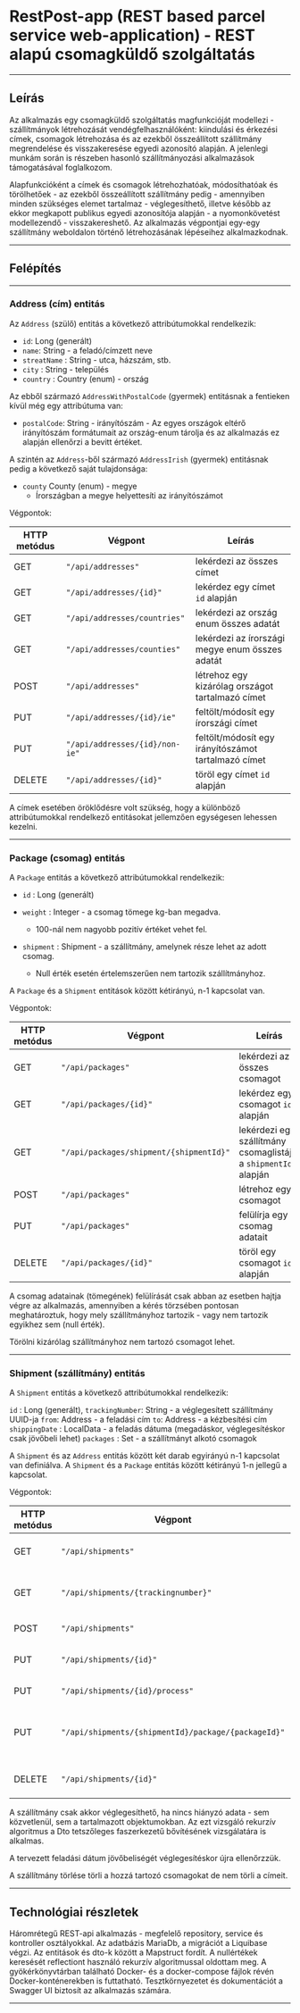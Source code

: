 # RestPost-app (REST based parcel service web-application) - REST alapú csomagküldő szolgáltatás
___
## Leírás


Az alkalmazás egy csomagküldő szolgáltatás magfunkcióját modellezi - szállítmányok létrehozását vendégfelhasználóként: kiindulási és érkezési címek, csomagok létrehozása és az ezekből összeállított szállítmány megrendelése és visszakeresése egyedi azonosító alapján.
A jelenlegi munkám során is részeben hasonló szállítmányozási alkalmazások támogatásával foglalkozom.

Alapfunkcióként a címek és csomagok létrehozhatóak, módosíthatóak és törölhetőek - az ezekből összeállított szállítmány pedig - amennyiben minden szükséges elemet tartalmaz - véglegesíthető, illetve később az ekkor megkapott publikus egyedi azonosítója alapján - a nyomonkövetést modellezendő - visszakereshető. 
Az alkalmazás végpontjai egy-egy szállítmány weboldalon történő létrehozásának lépéseihez alkalmazkodnak.

---

## Felépítés
___
### Address (cím) entitás

Az `Address` (szülő) entitás a következő attribútumokkal rendelkezik:

* `id`: Long (generált) 
* `name`: String  - a feladó/címzett neve
* `streatName` : String  - utca, házszám, stb.
* `city` : String - település
* `country` : Country (enum) - ország


Az ebből származó `AddressWithPostalCode`  (gyermek) entitásnak a fentieken kívül még egy attribútuma van:

* `postalCode`: String - irányítószám
      - Az egyes országok eltérő irányítószám formátumait az ország-enum tárolja és az alkalmazás ez alapján ellenőrzi a bevitt értéket.

A szintén az `Address`-ből származó `AddressIrish` (gyermek) entitásnak pedig a következő saját tulajdonsága:

* `county` County (enum) - megye
  - Írországban a megye helyettesíti az irányítószámot  


Végpontok:

| HTTP metódus | Végpont                 | Leírás                                              |
|--------------|-------------------------|-----------------------------------------------------|
| GET          | `"/api/addresses"`      | lekérdezi az összes címet                           |
| GET          | `"/api/addresses/{id}"` | lekérdez egy címet `id` alapján                     |
| GET          | `"/api/addresses/countries"` | lekérdezi az ország enum összes adatát              |
| GET          | `"/api/addresses/counties"` | lekérdezi az írországi megye enum összes adatát     |
| POST         | `"/api/addresses"`      | létrehoz egy kizárólag országot tartalmazó címet    |
| PUT          | `"/api/addresses/{id}/ie"` | feltölt/módosít egy írországi címet                 |
| PUT          | `"/api/addresses/{id}/non-ie"` | feltölt/módosít egy irányítószámot tartalmazó címet |
| DELETE       | `"/api/addresses/{id}"` | töröl egy címet `id` alapján                        |

A címek esetében öröklődésre volt szükség, hogy a különböző attribútumokkal rendelkező entitásokat jellemzően egységesen lehessen kezelni.

---

### Package (csomag) entitás

A `Package` entitás a következő attribútumokkal rendelkezik:

* `id` : Long (generált)
* `weight` : Integer - a csomag tömege kg-ban megadva. 
  - 100-nál nem nagyobb pozitív értéket vehet fel.
   
* `shipment` : Shipment  - a szállítmány, amelynek része lehet az adott csomag. 
  - Null érték esetén értelemszerűen nem tartozik szállítmányhoz.

 
A `Package` és a `Shipment` entitások között kétirányú, n-1 kapcsolat van.

Végpontok:

| HTTP metódus | Végpont                                 | Leírás                                                          |
|--------------|-----------------------------------------|-----------------------------------------------------------------|
| GET          | `"/api/packages"`                       | lekérdezi az összes csomagot                                    |
| GET          | `"/api/packages/{id}"`                  | lekérdez egy csomagot `id` alapján                              |
| GET          | `"/api/packages/shipment/{shipmentId}"` | lekérdezi egy szállítmány csomaglistáját a `shipmentId` alapján |
| POST         | `"/api/packages"`                       | létrehoz egy csomagot                                           |
| PUT          | `"/api/packages"`                       | felülírja egy csomag adatait                                    |
| DELETE       | `"/api/packages/{id}"`                  | töröl egy csomagot `id` alapján                                 |


A csomag adatainak (tömegének) felülírását csak abban az esetben hajtja végre az alkalmazás, amennyiben a kérés törzsében pontosan meghatároztuk, hogy mely szállítmányhoz tartozik - vagy nem tartozik egyikhez sem (null érték).

Törölni kizárólag szállítmányhoz nem tartozó csomagot lehet.

___

### Shipment (szállítmány) entitás

A `Shipment` entitás a következő attribútumokkal rendelkezik:

`id` : Long (generált),
`trackingNumber`: String - a véglegesített szállítmány UUID-ja
`from`: Address - a feladási cím
`to`: Address - a kézbesítési cím
`shippingDate` : LocalData - a feladás dátuma (megadáskor, véglegesítéskor csak jövőbeli lehet)
`packages` : Set<Package>  - a szállítmányt alkotó csomagok 

A `Shipment` és az `Address` entitás között két darab egyirányú n-1 kapcsolat van definiálva.
A `Shipment` és a  `Package` entitás között kétirányú 1-n jellegű a kapcsolat.

Végpontok:

| HTTP metódus | Végpont                                             | Leírás                                                         |
|--------------|-----------------------------------------------------|----------------------------------------------------------------|
| GET          | `"/api/shipments"`                                  | lekérdezi az összes szállítmányt                               |
| GET          | `"/api/shipments/{trackingnumber}"`                 | lekérdez egy csomagot `trackingnumber` alapján                 |
| POST         | `"/api/shipments"`                                  | létrehoz egy szállítmányt                                      |
| PUT          | `"/api/shipments/{id}"`                             | felülírja egy szállítmány adatait                              |
| PUT          | `"/api/shipments/{id}/process"`                     | véglegesíti a szállítmányt                                     |
| PUT          | `"/api/shipments/{shipmentId}/package/{packageId}"` | hozzáad egy csomagot `packageId` a szállítmányhoz `shipmentId` |
| DELETE       | `"/api/shipments/{id}"`                             | töröl egy szállítmányt `id` alapján                            |


A szállítmány csak akkor véglegesíthető, ha nincs hiányzó adata - sem közvetlenül, sem a tartalmazott objektumokban. Az ezt vizsgáló rekurzív algoritmus a Dto tetszőleges faszerkezetű bővítésének vizsgálatára is alkalmas.

A tervezett feladási dátum jövőbeliségét véglegesítéskor újra ellenőrzzük. 

A szállítmány törlése törli a hozzá tartozó csomagokat de nem törli a címeit.

---

## Technológiai részletek


Háromrétegű REST-api alkalmazás - megfelelő repository, service és kontroller osztályokkal.
Az adatbázis MariaDb, a migrációt a Liquibase végzi.
Az entitások és dto-k között a Mapstruct fordít. 
A nullértékek keresését reflectiont használó rekurzív algoritmussal oldottam meg.
A gyökérkönyvtárban található Docker- és a docker-compose fájlok révén Docker-konténerekben is futtatható.
Tesztkörnyezetet és dokumentációt a Swagger UI biztosít az alkalmazás számára.

---

